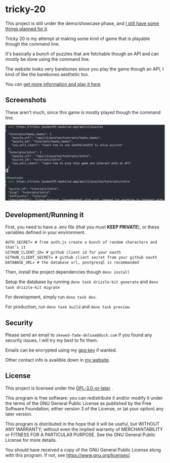 # tricky-20

This project is still under the demo/showcase phase, and
[I still have some things planned for it](TODO.md).

Tricky 20 is my attempt at making some kind of game that is playable though the
command line.

It's basically a bunch of puzzles that are fetchable though an API and can
mostly be done using the command line.

The website looks very barebones since you play the game though an API, I kind
of like the barebones aesthetic too.

You can
[get more information and play it here](https://tricky.jayden295.hackclub.app)

## Screenshots

These aren't much, since this game is mostly played though the command line.

![Screenshot of someone listing out every puzzle using the API through the curl command](screenshots/api_curling.png)

## Development/Running it

First, you need to have a .env file (that you must **KEEP PRIVATE**), or these
variables defined in your environment.

```env
AUTH_SECRET= # from auth.js create a bunch of random characters and that's it
GITHUB_CLIENT_ID= # github client id for your oauth
GITHUB_CLIENT_SECRET= # github client secret from your github oauth
DATABASE_URL= # the database url, postgresql is recommanded
```

Then, install the project dependencies though `deno install`

Setup the database by running `deno task drizzle-kit generate` and
`deno task drizzle-kit migrate`

For development, simply run `deno task dev`.

For production, run `deno task build` and `deno task preview`.

## Security

Please send an email to `skewed-fade-deluxe@duck.com` if you found any security
issues, I will try my best to fix them.

Emails can be encrypted using my
[gpg key](https://keys.openpgp.org/search?q=skewed-fade-deluxe%40duck.com) if
wanted.

Other contact info is availible down in
[my website](https://jayden295.codeberg.page/).

## License

This project is licensed under the [GPL-3.0-or-later](LICENSE.md) .

This program is free software: you can redistribute it and/or modify it under
the terms of the GNU General Public License as published by the Free Software
Foundation, either version 3 of the License, or (at your option) any later
version.

This program is distributed in the hope that it will be useful, but WITHOUT ANY
WARRANTY; without even the implied warranty of MERCHANTABILITY or FITNESS FOR A
PARTICULAR PURPOSE. See the GNU General Public License for more details.

You should have received a copy of the GNU General Public License along with
this program. If not, see <https://www.gnu.org/licenses/>.
